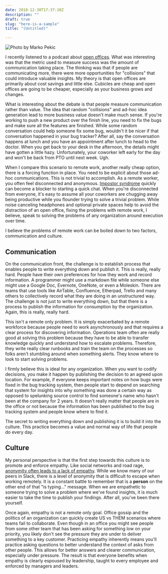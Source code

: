 ```yaml
---
date: 2018-12-30T17:37:10Z
description: ""
draft: true
slug: "here-is-a-sample"
title: "(Untitled)"

---
```

![Photo by Marko Pekic](https://images.unsplash.com/photo-1475691058852-37b5d9b6a878?ixlib=rb-1.2.1&q=80&fm=jpg&crop=entropy&cs=tinysrgb&w=1080&fit=max&ixid=eyJhcHBfaWQiOjExNzczfQ")

I recently listened to a podcast about [open offices](http://freakonomics.com/podcast/open-offices/). What was interesting was that the metric used to measure success was the amount of communication taking place. The thinking was that if people are communicating more, there were more opportunities for "collisions" that could introduce valuable insights. My theory is that open offices are primarily about cost savings and little else. Cubicles are cheap and open offices are going to be cheaper, especially as your business grows and changes.

What is interesting about the debate is that people measure communication rather than value. The idea that random "collisions" and ad-hoc idea generation lead to more business value doesn't make much sense. If you're working to push a new product over the finish line, you need to fix the bugs and make sure all the features are finished. While some random conversation could help someone fix some bug, wouldn't it be nicer if that conversation happened in your bug tracker? After all, say the conversation happens at lunch and you have an appointment after lunch to head to the doctor. When you get back to your desk in the afternoon, the details might have gotten a little hazy. Unfortunately, your coworker left early for the day and won't be back from PTO until next week. Ugh.

When I compare this scenario to remote work, another really cheap option, there is a forcing function in place. You need to be explicit about those ad-hoc communications. This is not trivial to accomplish. As a remote worker, you often feel disconnected and anonymous. [Impostor syndrome](https://en.wikipedia.org/wiki/Impostor_syndrome) quickly can become a blocker to starting a quick chat. When you're disconnected from everyone, it's easy to assume all your coworkers are chugging away being productive while you flounder trying to solve a trivial problem. While noise canceling headphones and optional private spaces help to avoid the distraction of an open office, fixing the problems with remote work, I believe, speak to solving the problems of any organization around execution over time.

I believe the problems of remote work can be boiled down to two factors, communication and culture.

## Communication

On the communication front, the challenge is to establish process that enables people to write everything down and publish it. This is really, really hard. People have their own preferences for how they work and record information. A programmer might use a markdown file while someone else might use a Google Doc, Evernote, OneNote, or even a Moleskin. There are teams that use tools like AirTable, Confluence, Etherpad, Trello and many others to collectively record what they are doing in an unstructured way. The challenge is not just to write everything down, but that there is a process to publish the information for consumption by the organization. Again, this is really, really hard.

This isn't a remote only problem. It is simply exacerbated by a remote workforce because people need to work asynchronously and that requires a clear process for discovering information. Operations team often are really good at solving this problem because they have to be able to transfer knowledge quickly and understand how to escalate problems. Therefore, they write really clear runbooks and train the team on the processes so folks aren't stumbling around when something alerts. They know where to look to start solving problems.

I firmly believe this is ideal for any organization. When you want to codify decisions, you make it happen by publishing the decision to an agreed upon location. For example, if everyone keeps important notes on how bugs were fixed in the bug tracking system, then people start to depend on searching that system for insights into why something was done a certain way as opposed to spelunking source control to find someone's name who hasn't been at the company for 2 years. It doesn't really matter that people are in the office or not because the information has been published to the bug tracking system and people know where to find it.

The secret to writing everything down and publishing it is to build it into the culture. This practice becomes a value and normal way of life that people do every day.

## Culture

My personal perspective is that the first step towards this culture is to promote and enforce empathy. Like social networks and road rage, [anonymity often leads to a lack of empathy](https://www.chicagotribune.com/news/columnists/ct-road-rage-getting-around-0529-20170528-story.html). While we know many of our peers in Slack, there is a level of anonymity that is difficult to escape when working remotely. It is a constant battle to remember that is a **person** on the other end of that "is typing..." message. When we are empathetic to someone trying to solve a problem where we've found insights, it is much easier to take the time to publish your findings. After all, you've been there yourself.

Once again, empathy is not a remote only goal. Office gossip and the politics of an organization can quickly create US vs THEM scenarios where teams fail to collaborate. Even though in an office you might see people from some other team that has been asking for something low on your priority, you likely don't see the pressure they are under to deliver something to a key customer. Practicing empathy inherently means you'll practice asking questions to better understand the context of asks from other people. This allows for better answers and clearer communication, especially under pressure. The result is that everyone benefits when empathy is clearly espoused by leadership, taught to every employee and enforced by managers and leaders.





##
